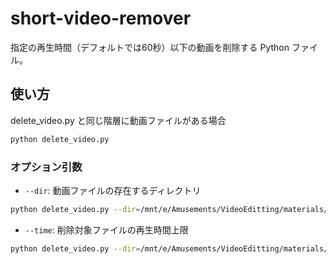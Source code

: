 # short-video-remover

指定の再生時間（デフォルトでは60秒）以下の動画を削除する Python ファイル。

## 使い方

delete_video.py と同じ階層に動画ファイルがある場合

```sh
python delete_video.py
```

### オプション引数

- `--dir`: 動画ファイルの存在するディレクトリ

```sh
python delete_video.py --dir=/mnt/e/Amusements/VideoEditting/materials/Videos
```

- `--time`: 削除対象ファイルの再生時間上限

```sh
python delete_video.py --dir=/mnt/e/Amusements/VideoEditting/materials/Videos --time=30
```
